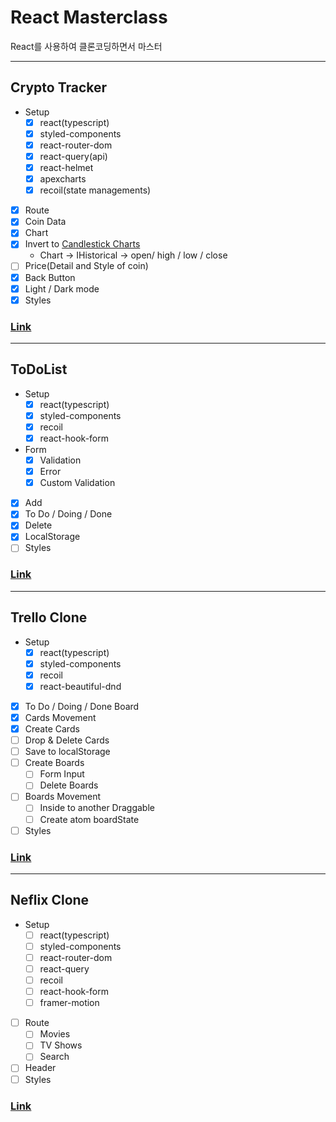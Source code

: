 # React Masterclass

React를 사용하여 클론코딩하면서 마스터

---

## Crypto Tracker

- Setup
  - [x] react(typescript)
  - [x] styled-components
  - [x] react-router-dom
  - [x] react-query(api)
  - [x] react-helmet
  - [x] apexcharts
  - [x] recoil(state managements)
- [x] Route
- [x] Coin Data
- [x] Chart
- [x] Invert to [Candlestick Charts](https://apexcharts.com/react-chart-demos/candlestick-charts/category-x-axis/)
  - Chart -> IHistorical -> open/ high / low / close
- [ ] Price(Detail and Style of coin)
- [x] Back Button
- [x] Light / Dark mode
- [x] Styles

### [Link](https://codesandbox.io/s/crypto-tracker-muol7)

---

## ToDoList

- Setup
  - [x] react(typescript)
  - [x] styled-components
  - [x] recoil
  - [x] react-hook-form
- Form
  - [x] Validation
  - [x] Error
  - [x] Custom Validation
- [x] Add
- [x] To Do / Doing / Done
- [x] Delete
- [x] LocalStorage
- [ ] Styles

### [Link](#)

---

## Trello Clone

- Setup
  - [x] react(typescript)
  - [x] styled-components
  - [x] recoil
  - [x] react-beautiful-dnd
- [x] To Do / Doing / Done Board
- [x] Cards Movement
- [x] Create Cards
- [ ] Drop & Delete Cards
- [ ] Save to localStorage
- [ ] Create Boards
  - [ ] Form Input
  - [ ] Delete Boards
- [ ] Boards Movement
  - [ ] Inside to another Draggable
  - [ ] Create atom boardState
- [ ] Styles

### [Link](#)

---

## Neflix Clone

- Setup
  - [ ] react(typescript)
  - [ ] styled-components
  - [ ] react-router-dom
  - [ ] react-query
  - [ ] recoil
  - [ ] react-hook-form
  - [ ] framer-motion
- [ ] Route
  - [ ] Movies
  - [ ] TV Shows
  - [ ] Search
- [ ] Header
- [ ] Styles

### [Link](#)
